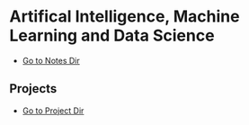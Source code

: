 # Artifical Intelligence, Machine Learning and Data Science

- [Go to Notes Dir](./Notes/)

## Projects

- [Go to Project Dir](./Protects/)
